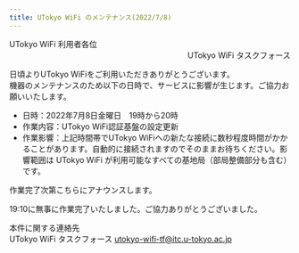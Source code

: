 ```yaml
---
title: UTokyo WiFi のメンテナンス(2022/7/8)
---
```


<div>UTokyo WiFi 利用者各位</div>
<div style="text-align: right;">UTokyo WiFi タスクフォース</div>

日頃よりUTokyo WiFiをご利用いただきありがとうございます。<br>
機器のメンテナンスのため以下の日時で、サービスに影響が生じます。ご協力お願いいたします。

- 日時：2022年7月8日金曜日　19時から20時
- 作業内容：UTokyo WiFi認証基盤の設定更新
- 作業影響：上記時間帯でUTokyo WiFiへの新たな接続に数秒程度時間がかかることがあります。自動的に接続されますのでそのままお待ちください。影響範囲は UTokyo WiFi が利用可能なすべての基地局（部局整備部分も含む）です。

作業完了次第こちらにアナウンスします。

19:10に無事に作業完了いたしました。ご協力ありがとうございました。 

本件に関する連絡先<br>
UTokyo WiFi タスクフォース utokyo-wifi-tf@itc.u-tokyo.ac.jp
